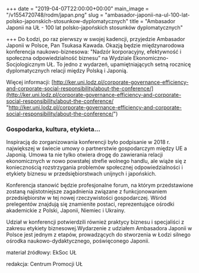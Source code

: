 +++
date = "2019-04-07T22:00:00+00:00"
main_image = "/v1554720748/rodm/japan.png"
slug = "ambasador-japonii-na-ul-100-lat-polsko-japonskich-stosunkow-dyplomatycznych"
title = "Ambasador Japonii na UŁ - 100 lat polsko-japońskich stosunków dyplomatycznych"

+++
Do Łodzi, po raz pierwszy w swojej kadencji, przyjedzie Ambasador Japonii w Polsce, Pan Tsukasa Kawada. Okazją będzie międzynarodowa konferencja naukowo-biznesowa: "Nadzór korporacyjny, efektywność i społeczna odpowiedzialność biznesu” na Wydziale Ekonomiczno-Socjologicznym UŁ. To jedno z wydarzeń, upamiętniających setną rocznicę dyplomatycznych relacji między Polską i Japonią.

Więcej informacji: [http://ker.uni.lodz.pl/corporate-governance-efficiency-and-corporate-social-responsibility/about-the-conference/](http://ker.uni.lodz.pl/corporate-governance-efficiency-and-corporate-social-responsibility/about-the-conference/ "http://ker.uni.lodz.pl/corporate-governance-efficiency-and-corporate-social-responsibility/about-the-conference/")

### Gospodarka, kultura, etykieta...

Inspiracją do zorganizowania konferencji było podpisanie w 2018 r. największej w świecie umowy o partnerstwie gospodarczym między UE a Japonią. Umowa ta nie tylko otwiera drogę do zawierania relacji ekonomicznych w nowo powstałej strefie wolnego handlu, ale wiąże się z koniecznością rozstrzygania problemów społecznej odpowiedzialności i etykiety biznesu w przedsiębiorstwach unijnych i japońskich.

Konferencja stanowić będzie profesjonalne forum, na którym przedstawione zostaną najistotniejsze zagadnienia związane z funkcjonowaniem przedsiębiorstw w tej nowej rzeczywistości gospodarczej. Wśród prelegentów znajdują się znamienite postaci, reprezentujące ośrodki akademickie z Polski, Japonii, Niemiec i Ukrainy.

Udział w konferencji potwierdzili również praktycy biznesu i specjaliści z zakresu etykiety biznesowej.Wydarzenie z udziałem Ambasadora Japonii w Polsce jest jednym z etapów, prowadzących do stworzenia w Łodzi silnego ośrodka naukowo-dydaktycznego, poświęconego Japonii.

materiał źródłowy: EkSoc UŁ

redakcja: Centrum Promocji UŁ